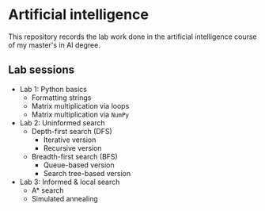 # Artificial intelligence
This repository records the lab work done in the artificial intelligence course of my master's in AI degree.

## Lab sessions
- Lab 1: Python basics
  - Formatting strings
  - Matrix multiplication via loops
  - Matrix multiplication via `NumPy`
- Lab 2: Uninformed search
  - Depth-first search (DFS)
    - Iterative version
    - Recursive version
  - Breadth-first search (BFS)
    - Queue-based version
    - Search tree-based version
- Lab 3: Informed & local search
  - A* search
  - Simulated annealing
